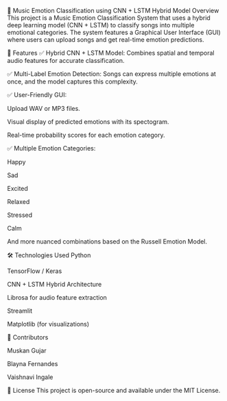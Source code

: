 🎵 Music Emotion Classification using CNN + LSTM Hybrid Model
Overview
This project is a Music Emotion Classification System that uses a hybrid deep learning model (CNN + LSTM) to classify songs into multiple emotional categories.
The system features a Graphical User Interface (GUI) where users can upload songs and get real-time emotion predictions.

🚀 Features
✅ Hybrid CNN + LSTM Model: Combines spatial and temporal audio features for accurate classification.

✅ Multi-Label Emotion Detection: Songs can express multiple emotions at once, and the model captures this complexity.

✅ User-Friendly GUI:

Upload WAV or MP3 files.

Visual display of predicted emotions with its spectogram.

Real-time probability scores for each emotion category.

✅ Multiple Emotion Categories:

Happy

Sad

Excited

Relaxed

Stressed

Calm

And more nuanced combinations based on the Russell Emotion Model.

🛠️ Technologies Used
Python

TensorFlow / Keras

CNN + LSTM Hybrid Architecture

Librosa for audio feature extraction

Streamlit

Matplotlib (for visualizations)

🤝 Contributors

Muskan Gujar

Blayna Fernandes

Vaishnavi Ingale

📄 License
This project is open-source and available under the MIT License.
